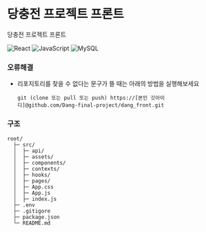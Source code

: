 # 당충전 프로젝트 프론트

당충전 프로젝트 프론트


![React](https://img.shields.io/badge/React-20232A?style=for-the-badge&logo=react&logoColor=61DAFB)
![JavaScript](https://img.shields.io/badge/JavaScript-323330?style=for-the-badge&logo=javascript&logoColor=F7DF1E)
![MySQL](https://img.shields.io/badge/MySQL-00000F?style=for-the-badge&logo=mysql&logoColor=white)


### 오류해결
- 리포지토리를 찾을 수 없다는 문구가 뜰 때는 아래의 방법을 실행해보세요
  ```
  git (clone 또는 pull 또는 push) https://[본인 깃아이디]@github.com/Dang-final-project/dang_front.git
  ```


### 구조

```
root/
  ├─ src/
  │  ├─ api/
  │  ├─ assets/
  │  ├─ components/
  │  ├─ contexts/
  │  ├─ hooks/
  │  ├─ pages/
  │  ├─ App.css
  │  ├─ App.js
  │  ├─ index.js
  ├─ .env
  ├─ .gitigore  
  ├─ package.json
  └─ README.md
```
